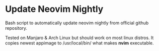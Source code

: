 # Update Neovim Nightly

Bash script to automatically update neovim nightly from official github repository.

Tested on Manjaro & Arch Linux but should work on most linux distros. It copies newest appimage to /usr/local/bin/ what makes **nvim** executable.
